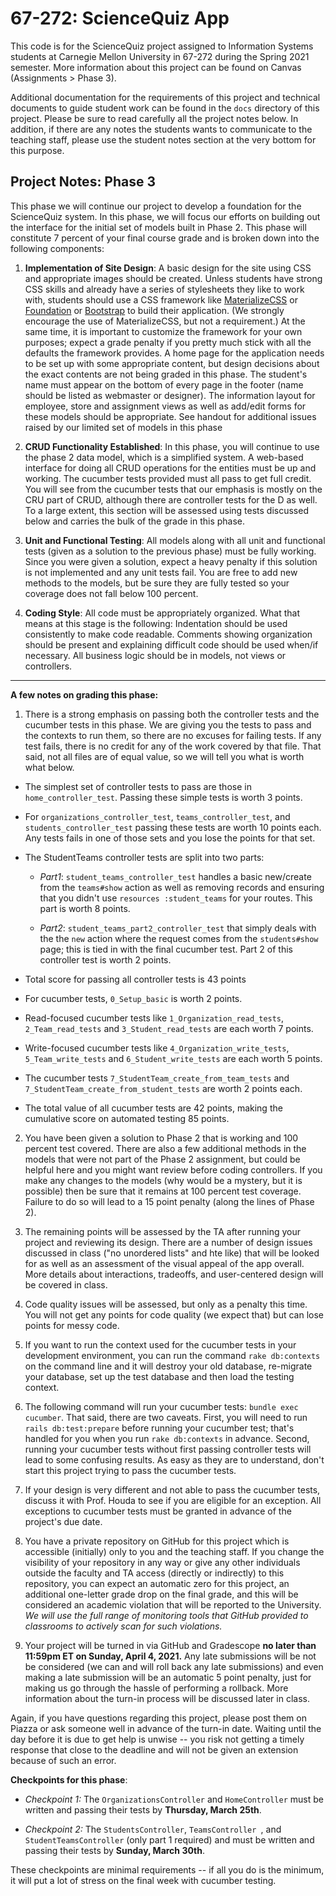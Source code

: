 67-272: ScienceQuiz App
===

This code is for the ScienceQuiz project assigned to Information Systems students at Carnegie Mellon University in 67-272 during the Spring 2021 semester.  More information about this project can be found on Canvas (Assignments > Phase 3).

Additional documentation for the requirements of this project and technical documents to guide student work can be found in the `docs` directory of this project.  Please be sure to read carefully all the project notes below.  In addition, if there are any notes the students wants to communicate to the teaching staff, please use the student notes section at the very bottom for this purpose.


Project Notes: Phase 3
---
This phase we will continue our project to develop a foundation for the ScienceQuiz system. In this phase, we will focus our efforts on building out the interface for the initial set of models built in Phase 2. This phase will constitute 7 percent of your final course grade and is broken down into the following components:

1. **Implementation of Site Design**: A basic design for the site using CSS and appropriate images should be created. Unless students have strong CSS skills and already have a series of stylesheets they like to work with, students should use a CSS framework like [MaterializeCSS](http://materializecss.com/) or [Foundation](https://foundation.zurb.com/) or [Bootstrap](https://getbootstrap.com/) to build their application. (We strongly encourage the use of MaterializeCSS, but not a requirement.)  At the same time, it is important to customize the framework for your own purposes; expect a grade penalty if you pretty much stick with all the defaults the framework provides.  A home page for the application needs to be set up with some appropriate content, but design decisions about the exact contents are not being graded in this phase. The student's name must appear on the bottom of every page in the footer (name should be listed as webmaster or designer). The information layout for employee, store and assignment views as well as add/edit forms for these models should be appropriate.  See handout for additional issues raised by our limited set of models in this phase

2. **CRUD Functionality Established**: In this phase, you will continue to use the phase 2 data model, which is a simplified system.  A web-based interface for doing all CRUD operations for the entities must be up and working. The cucumber tests provided must all pass to get full credit.  You will see from the cucumber tests that our emphasis is mostly on the CRU part of CRUD, although there are controller tests for the D as well.  To a large extent, this section will be assessed using tests discussed below and carries the bulk of the grade in this phase.

3. **Unit and Functional Testing**: All models along with all unit and functional tests (given as a solution to the previous phase) must be fully working. Since you were given a solution, expect a heavy penalty if this solution is not implemented and any unit tests fail.  You are free to add new methods to the models, but be sure they are fully tested so your coverage does not fall below 100 percent.

4. **Coding Style**: All code must be appropriately organized. What that means at this stage is the following: Indentation should be used consistently to make code readable. Comments showing organization should be present and explaining difficult code should be used when/if necessary. All business logic should be in models, not views or controllers.

<hr>

**A few notes on grading this phase:**

1.	There is a strong emphasis on passing both the controller tests and the cucumber tests in this phase.  We are giving you the tests to pass and the contexts to run them, so there are no excuses for failing tests.  If any test fails, there is no credit for any of the work covered by that file.  That said, not all files are of equal value, so we will tell you what is worth what below. 

  - The simplest set of controller tests to pass are those in `home_controller_test`.  Passing these simple tests is worth 3 points.
  - For `organizations_controller_test`, `teams_controller_test`, and `students_controller_test` passing these tests are worth 10 points each.  Any tests fails in one of those sets and you lose the points for that set.
  - The StudentTeams controller tests are split into two parts:
  
	- *Part1*: `student_teams_controller_test` handles a basic new/create from the `teams#show` action as well as removing records and ensuring that you didn't use `resources :student_teams` for your routes.  This part is worth 8 points.  
		
	- *Part2*:  `student_teams_part2_controller_test` that simply deals with the the `new` action where the request comes from the `students#show` page; this is tied in with the final cucumber test.  Part 2 of this controller test is worth 2 points.
		
  - Total score for passing all controller tests is 43 points
  - For cucumber tests, `0_Setup_basic` is worth 2 points.
  - Read-focused cucumber tests like `1_Organization_read_tests`, `2_Team_read_tests` and `3_Student_read_tests` are each worth 7 points.
  - Write-focused cucumber tests like `4_Organization_write_tests`, `5_Team_write_tests` and `6_Student_write_tests` are each worth 5 points.
  - The cucumber tests `7_StudentTeam_create_from_team_tests` and `7_StudentTeam_create_from_student_tests` are worth 2 points each.
  - The total value of all cucumber tests are 42 points, making the cumulative score on automated testing 85 points.


2. You have been given a solution to Phase 2 that is working and 100 percent test covered. There are also a few additional methods in the models that were not part of the Phase 2 assignment, but could be helpful here and you might want review before coding controllers. If you make any changes to the models (why would be a mystery, but it is possible) then be sure that it remains at 100 percent test coverage.  Failure to do so will lead to a 15 point penalty (along the lines of Phase 2).

3. The remaining points will be assessed by the TA after running your project and reviewing its design.  There are a number of design issues discussed in class ("no unordered lists" and hte like) that will be looked for as well as an assessment of the visual appeal of the app overall.  More details about interactions, tradeoffs, and user-centered design will be covered in class.

4. Code quality issues will be assessed, but only as a penalty this time.  You will not get any points for code quality (we expect that) but can lose points for messy code.
  
5. If you want to run the context used for the cucumber tests in your development environment, you can run the command `rake db:contexts` on the command line and it will destroy your old database, re-migrate your database, set up the test database and then load the testing context.

6. The following command will run your cucumber tests: `bundle exec cucumber`. That said, there are two caveats.  First, you will need to run `rails db:test:prepare` before running your cucumber test; that's handled for you when you run `rake db:contexts` in advance.  Second, running your cucumber tests without first passing controller tests will lead to some confusing results.  As easy as they are to understand, don't start this project trying to pass the cucumber tests.  

7. If your design is very different and not able to pass the cucumber tests, discuss it with Prof. Houda to see if you are eligible for an exception.  All exceptions to cucumber tests must be granted in advance of the project's due date.

8. You have a private repository on GitHub for this project which is accessible (initially) only to you and the teaching staff.  If you change the visibility of your repository in any way or give any other individuals outside the faculty and TA access (directly or indirectly) to this repository, you can expect an automatic zero for this project, an additional one-letter grade drop on the final grade, and this will be considered an academic violation that will be reported to the University.  _We will use the full range of monitoring tools that GitHub provided to classrooms to actively scan for such violations._

9. Your project will be turned in via GitHub and Gradescope **no later than 11:59pm ET on Sunday, April 4, 2021.** Any late submissions will be not be considered (we can and will roll back any late submissions) and even making a late submission will be an automatic 5 point penalty, just for making us go through the hassle of performing a rollback.  More information about the turn-in process will be discussed later in class. 

Again, if you have questions regarding this project, please post them on Piazza or ask someone well in advance of the turn-in date. Waiting until the day before it is due to get help is unwise -- you risk not getting a timely response that close to the deadline and will not be given an extension because of such an error.

**Checkpoints for this phase**:

- _Checkpoint 1:_ The `OrganizationsController` and `HomeController` must be written and passing their tests by **Thursday, March 25th**.

- _Checkpoint 2:_ The `StudentsController`, `TeamsController `, and `StudentTeamsController` (only part 1 required) and must be written and passing their tests by **Sunday, March 30th**.

These checkpoints are minimal requirements -- if all you do is the minimum, it will put a lot of stress on the final week with cucumber testing.


